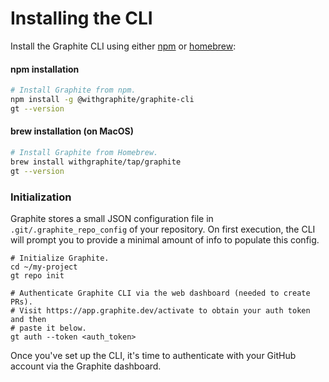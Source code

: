 # Installing the CLI

Install the Graphite CLI using either [npm](https://www.npmjs.com) or [homebrew](https://www.brew.sh):

#### **npm installation**&#x20;

```bash
# Install Graphite from npm.
npm install -g @withgraphite/graphite-cli
gt --version
```

#### **brew installation (on MacOS)**

```bash
# Install Graphite from Homebrew.
brew install withgraphite/tap/graphite
gt --version
```

### **Initialization**

Graphite stores a small JSON configuration file in `.git/.graphite_repo_config` of your repository. On first execution, the CLI will prompt you to provide a minimal amount of info to populate this config.

```
# Initialize Graphite.
cd ~/my-project
gt repo init

# Authenticate Graphite CLI via the web dashboard (needed to create PRs).
# Visit https://app.graphite.dev/activate to obtain your auth token and then
# paste it below.
gt auth --token <auth_token>
```

Once you've set up the CLI, it's time to authenticate with your GitHub account via the Graphite dashboard.
